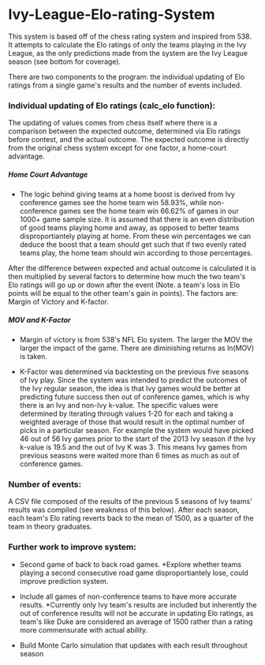 # Ivy-League-Elo-rating-System

This system is based off of the chess rating system and inspired from 538. It attempts to calculate the Elo ratings of only the teams playing in the Ivy League, as the only predictions made from the system are the Ivy League season (see bottom for coverage). 

There are two components to the program: the individual updating of Elo ratings from a single game's results and the number of events included.

### Individual updating of Elo ratings (calc_elo function):
The updating of values comes from chess itself where there is a comparison between the expected outcome, determined via Elo ratings before contest, and the actual outcome. The expected outcome is directly from the original chess system except for one factor, a home-court advantage. 

##### Home Court Advantage
* The logic behind giving teams at a home boost is derived from Ivy conference games see the home team win 58.93%, while non-conference games see the home team win 66.62% of games in our 1000+ game sample size. It is assumed that there is an even distribution of good teams playing home and away, as opposed to better teams disproportiantely playing at home. From these win percentages we can deduce the boost that a team should get such that if two evenly rated teams play, the home team should win according to those percentages.

After the difference between expected and actual outcome is calculated it is then multiplied by several factors to determine how much the two team's Elo ratings will go up or down after the event (Note. a team's loss in Elo points will be equal to the other team's gain in points). The factors are: Margin of Victory and K-factor.

##### MOV and K-Factor
* Margin of victory is from 538's NFL Elo system. The larger the MOV the larger the impact of the game. There are diminishing returns as ln(MOV) is taken.

* K-Factor was determined via backtesting on the previous five seasons of Ivy play. Since the system was intended to predict the outcomes of the Ivy regular season, the idea is that Ivy games would be better at predicting future success then out of conference games, which is why there is an Ivy and non-Ivy k-value. The specific values were determined by iterating through values 1-20 for each and taking a weighted average of those that would result in the optimal number of picks in a particular season. For example the system would have picked 46 out of 56 Ivy games prior to the start of the 2013 Ivy season if the Ivy k-value is 19.5 and the out of Ivy K was 3. This means Ivy games from previous seasons were waited more than 6 times as much as out of conference games.


### Number of events:
A CSV file composed of the results of the previous 5 seasons of Ivy teams' results was compiled (see weakness of this below). After each season, each team's Elo rating reverts back to the mean of 1500, as a quarter of the team in theory graduates. 


### Further work to improve system:
* Second game of back to back road games. 
  *Explore whether teams playing a second consecutive road game disproportiantely lose, could improve prediction system.

* Include all games of non-conference teams to have more accurate results. 
 *Currently only Ivy team's results are included but inherently the out of conference results will not be accurate in updating Elo ratings, as team's like Duke are considered an average of 1500 rather than a rating more commensurate with actual ability.

* Build Monte Carlo simulation that updates with each result throughout season
